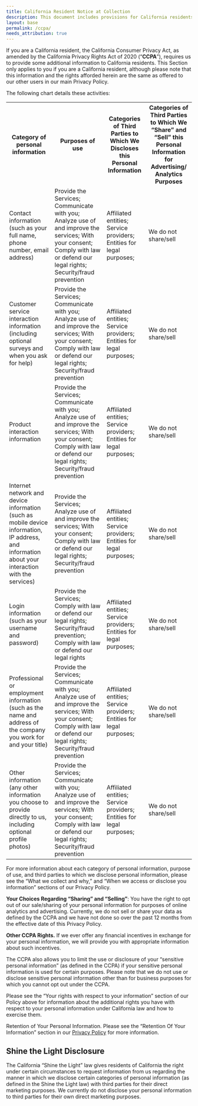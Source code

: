 ```yaml
---
title: California Resident Notice at Collection
description: This document includes provisions for California residents.
layout: base
permalink: /ccpa/
needs_attribution: true
---
```


If you are a California resident, the California Consumer Privacy Act, as amended by the California Privacy Rights Act of 2020 (“**CCPA**”), requires us to provide some additional information to California residents. This Section only applies to you if you are a California resident, although please note that this information and the rights afforded herein are the same as offered to our other users in our main Privacy Policy.

The following chart details these activities:

<div class="table-wrapper">
  <table border="0" cellpadding="0" cellspacing="0">
    <tr>
      <th>Category of personal information</th>
      <th>Purposes of use</th>
      <th>Categories of Third Parties to Which We Discloses this Personal Information</th>
      <th>Categories of Third Parties to Which We “Share” and “Sell” this Personal Information for Advertising/ Analytics Purposes</th>
    </tr>
    <tr>
      <td>Contact information (such as your full name, phone number, email address)</td>
      <td>Provide the Services; Communicate with you; Analyze use of and improve the services; With your consent; Comply with law or defend our legal rights; Security/fraud prevention</td>
      <td>Affiliated entities; Service providers; Entities for legal purposes;</td>
      <td>We do not share/sell</td>
    </tr>
    <tr>
      <td>Customer service interaction information (including optional surveys and when you ask for help)</td>
      <td>Provide the Services; Communicate with you; Analyze use of and improve the services; With your consent; Comply with law or defend our legal rights; Security/fraud prevention</td>
      <td>Affiliated entities; Service providers; Entities for legal purposes;</td>
      <td>We do not share/sell</td>
    </tr>
    <tr>
      <td>Product interaction information</td>
      <td>Provide the Services; Communicate with you; Analyze use of and improve the services; With your consent; Comply with law or defend our legal rights; Security/fraud prevention</td>
      <td>Affiliated entities; Service providers; Entities for legal purposes;</td>
      <td>We do not share/sell</td>
    </tr>
    <tr>
      <td>Internet network and device information (such as mobile device information, IP address, and information about your interaction with the services)</td>
      <td>Provide the Services; Analyze use of and improve the services; With your consent; Comply with law or defend our legal rights; Security/fraud prevention</td>
      <td>Affiliated entities; Service providers; Entities for legal purposes;</td>
      <td>We do not share/sell</td>
    </tr>
    <tr>
      <td>Login information (such as your username and password)</td>
      <td>Provide the Services; Comply with law or defend our legal rights; Security/fraud prevention; Comply with law or defend our legal rights</td>
      <td>Affiliated entities; Service providers; Entities for legal purposes;</td>
      <td>We do not share/sell</td>
    </tr>
    <tr>
      <td>Professional or employment information (such as the name and address of the company you work for and your title)</td>
      <td>Provide the Services; Communicate with you; Analyze use of and improve the services; With your consent; Comply with law or defend our legal rights; Security/fraud prevention</td>
      <td>Affiliated entities; Service providers; Entities for legal purposes;</td>
      <td>We do not share/sell</td>
    </tr>
    <tr>
      <td>Other information (any other information you choose to provide directly to us, including optional profile photos)</td>
      <td>Provide the Services; Communicate with you; Analyze use of and improve the services; With your consent; Comply with law or defend our legal rights; Security/fraud prevention</td>
      <td>Affiliated entities; Service providers; Entities for legal purposes;</td>
      <td>We do not share/sell</td>
    </tr>
  </table>
</div>

For more information about each category of personal information, purpose of use, and third parties to which we disclose personal information, please see the “What we collect and why,” and “When we access or disclose you information” sections of our Privacy Policy.

**Your Choices Regarding “Sharing” and “Selling”**: You have the right to opt out of our sale/sharing of your personal information for purposes of online analytics and advertising. Currently, we do not sell or share your data as defined by the CCPA and we have not done so over the past 12 months from the effective date of this Privacy Policy.

**Other CCPA Rights.**  If we ever offer any financial incentives in exchange for your personal information, we will provide you with appropriate information about such incentives.

The CCPA also allows you to limit the use or disclosure of your “sensitive personal information” (as defined in the CCPA) if your sensitive personal information is used for certain purposes.  Please note that we do not use or disclose sensitive personal information other than for business purposes for which you cannot opt out under the CCPA.

Please see the “Your rights with respect to your information” section of our Policy above for information about the additional rights you have with respect to your personal information under California law and how to exercise them.

Retention of Your Personal Information. Please see the “Retention Of Your Information” section in our [Privacy Policy](../privacy/) for more information.

## Shine the Light Disclosure

The California “Shine the Light” law gives residents of California the right under certain circumstances to request information from us regarding the manner in which we disclose certain categories of personal information (as defined in the Shine the Light law) with third parties for their direct marketing purposes. We currently do not disclose your personal information to third parties for their own direct marketing purposes.

